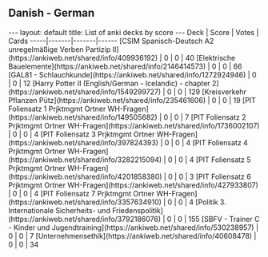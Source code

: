 <h2>Danish  -  German</h2>
---
layout: default
title: List of anki decks by score
---
Deck | Score | Votes | Cards
-----|-------|-------|------
[CSIM Spanisch-Deutsch A2 unregelmäßige Verben Partizip II](https://ankiweb.net/shared/info/409936192) | 0 | 0 | 40
[Elektrische Bauelemente](https://ankiweb.net/shared/info/2146414573) | 0 | 0 | 66
[GAL81 - Schlauchkunde](https://ankiweb.net/shared/info/1272924946) | 0 | 0 | 12
[Harry Potter II (English/German - Icelandic) - chapter 2](https://ankiweb.net/shared/info/1549299727) | 0 | 0 | 129
[Kreisverkehr Pflanzen Pütz](https://ankiweb.net/shared/info/235461606) | 0 | 0 | 19
[PIT Foliensatz 1 Prjktmgmt Ortner WH-Fragen](https://ankiweb.net/shared/info/149505682) | 0 | 0 | 7
[PIT Foliensatz 2 Prjktmgmt Ortner WH-Fragen](https://ankiweb.net/shared/info/1736002107) | 0 | 0 | 4
[PIT Foliensatz 3 Prjktmgmt Ortner WH-Fragen](https://ankiweb.net/shared/info/397824393) | 0 | 0 | 4
[PIT Foliensatz 4 Prjktmgmt Ortner WH-Fragen](https://ankiweb.net/shared/info/3282215094) | 0 | 0 | 4
[PIT Foliensatz 5 Prjktmgmt Ortner WH-Fragen](https://ankiweb.net/shared/info/4201858380) | 0 | 0 | 3
[PIT Foliensatz 6 Prjktmgmt Ortner WH-Fragen](https://ankiweb.net/shared/info/427933807) | 0 | 0 | 4
[PIT Foliensatz 7 Prjktmgmt Ortner WH-Fragen](https://ankiweb.net/shared/info/3357634910) | 0 | 0 | 4
[Politik 3. Internationale Sicherheits- und Friedenspolitik](https://ankiweb.net/shared/info/3792186076) | 0 | 0 | 155
[SBFV - Trainer C - Kinder und Jugendtraining](https://ankiweb.net/shared/info/530238957) | 0 | 0 | 7
[Unternehmensethik](https://ankiweb.net/shared/info/40608478) | 0 | 0 | 34
